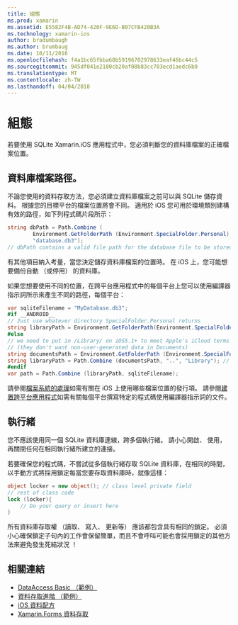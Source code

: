 ```yaml
---
title: 組態
ms.prod: xamarin
ms.assetid: E5582F4B-AD74-420F-9E6D-B07CFB420B3A
ms.technology: xamarin-ios
author: bradumbaugh
ms.author: brumbaug
ms.date: 10/11/2016
ms.openlocfilehash: f4a1bc65fbba68b59196702978633eaf46bc44c5
ms.sourcegitcommit: 945df041e2180cb20af08b83cc703ecd1aedc6b0
ms.translationtype: MT
ms.contentlocale: zh-TW
ms.lasthandoff: 04/04/2018
---
```

# <a name="configuration"></a>組態

若要使用 SQLite Xamarin.iOS 應用程式中，您必須判斷您的資料庫檔案的正確檔案位置。

## <a name="database-file-path"></a>資料庫檔案路徑。

不論您使用的資料存取方法，您必須建立資料庫檔案之前可以與 SQLite 儲存資料。 根據您的目標平台的檔案位置將會不同。 適用於 iOS 您可用於環境類別建構有效的路徑，如下列程式碼片段所示：

```csharp
string dbPath = Path.Combine (
        Environment.GetFolderPath (Environment.SpecialFolder.Personal),
        "database.db3");
// dbPath contains a valid file path for the database file to be stored
```

有其他項目納入考量，當您決定儲存資料庫檔案的位置時。 在 iOS 上，您可能想要備份自動 （或停用） 的資料庫。

如果您想要使用不同的位置，在跨平台應用程式中的每個平台上您可以使用編譯器指示詞所示來產生不同的路徑，每個平台：

```csharp
var sqliteFilename = "MyDatabase.db3";
#if __ANDROID__
// Just use whatever directory SpecialFolder.Personal returns
string libraryPath = Environment.GetFolderPath(Environment.SpecialFolder.Personal); ;
#else
// we need to put in /Library/ on iOS5.1+ to meet Apple's iCloud terms
// (they don't want non-user-generated data in Documents)
string documentsPath = Environment.GetFolderPath (Environment.SpecialFolder.Personal); // Documents folder
string libraryPath = Path.Combine (documentsPath, "..", "Library"); // Library folder instead
#endif
var path = Path.Combine (libraryPath, sqliteFilename);
```

請參閱[檔案系統的處理](~/ios/app-fundamentals/file-system.md)如需有關在 iOS 上使用哪些檔案位置的發行項。 請參閱[建置跨平台應用程式](~/cross-platform/app-fundamentals/building-cross-platform-applications/index.md)如需有關每個平台撰寫特定的程式碼使用編譯器指示詞的文件。

## <a name="threading"></a>執行緒

您不應該使用同一個 SQLite 資料庫連線，跨多個執行緒。 請小心開啟、 使用，再關閉任何在相同執行緒所建立的連接。

若要確保您的程式碼，不嘗試從多個執行緒存取 SQLite 資料庫，在相同的時間，以手動方式將採用鎖定每當您要存取資料庫時，就像這樣：

```csharp
object locker = new object(); // class level private field
// rest of class code
lock (locker){
    // Do your query or insert here
}
```

所有資料庫存取權 （讀取、 寫入、 更新等） 應該都包含具有相同的鎖定。 必須小心確保鎖定子句內的工作會保留簡單，而且不會呼叫可能也會採用鎖定的其他方法來避免發生死結狀況 ！


## <a name="related-links"></a>相關連結

- [DataAccess Basic （範例）](https://github.com/xamarin/mobile-samples/tree/master/DataAccess/Basic)
- [資料存取進階 （範例）](https://github.com/xamarin/mobile-samples/tree/master/DataAccess/Advanced)
- [iOS 資料配方](https://developer.xamarin.com/recipes/ios/data/sqlite/)
- [Xamarin.Forms 資料存取](~/xamarin-forms/app-fundamentals/databases.md)
